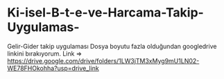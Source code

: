 # Ki-isel-B-t-e-ve-Harcama-Takip-Uygulamas-
Gelir-Gider takip uygulaması
Dosya boyutu fazla olduğundan googledrive linkini bırakıyorum.
Link => https://drive.google.com/drive/folders/1LW3jTM3xMyg9mU1LN02-WE78FHOkohha?usp=drive_link
